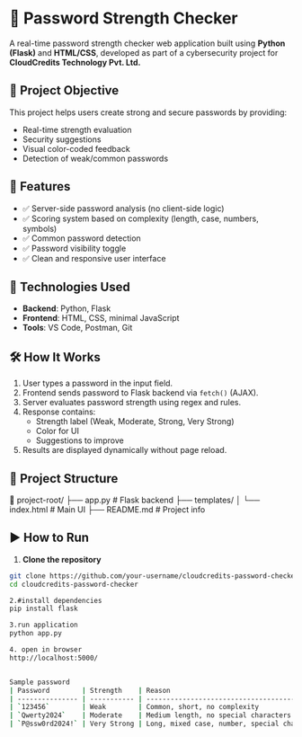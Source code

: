 # 🔐 Password Strength Checker

A real-time password strength checker web application built using **Python (Flask)** and **HTML/CSS**, developed as part of a cybersecurity project for **CloudCredits Technology Pvt. Ltd.**

## 📌 Project Objective

This project helps users create strong and secure passwords by providing:
- Real-time strength evaluation
- Security suggestions
- Visual color-coded feedback
- Detection of weak/common passwords

## 🧠 Features

- ✅ Server-side password analysis (no client-side logic)
- ✅ Scoring system based on complexity (length, case, numbers, symbols)
- ✅ Common password detection
- ✅ Password visibility toggle
- ✅ Clean and responsive user interface

## 🚀 Technologies Used

- **Backend**: Python, Flask
- **Frontend**: HTML, CSS, minimal JavaScript
- **Tools**: VS Code, Postman, Git

## 🛠️ How It Works

1. User types a password in the input field.
2. Frontend sends password to Flask backend via `fetch()` (AJAX).
3. Server evaluates password strength using regex and rules.
4. Response contains:
   - Strength label (Weak, Moderate, Strong, Very Strong)
   - Color for UI
   - Suggestions to improve
5. Results are displayed dynamically without page reload.

## 📂 Project Structure

📁 project-root/
├── app.py # Flask backend
├── templates/
│ └── index.html # Main UI
├── README.md # Project info


## ▶️ How to Run

1. **Clone the repository**
```bash
git clone https://github.com/your-username/cloudcredits-password-checker.git
cd cloudcredits-password-checker

2.#install dependencies
pip install flask

3.run application
python app.py

4. open in browser
http://localhost:5000/


Sample password 
| Password        | Strength    | Reason                                 |
| --------------- | ----------- | -------------------------------------- |
| `123456`        | Weak        | Common, short, no complexity           |
| `Qwerty2024`    | Moderate    | Medium length, no special characters   |
| `P@ssw0rd2024!` | Very Strong | Long, mixed case, number, special char |

